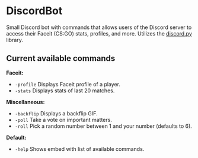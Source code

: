# DiscordBot

Small Discord bot with commands that allows users of the Discord server to access their Faceit (CS:GO) stats, profiles, and more. Utilizes the [discord.py](https://discordpy.readthedocs.io/en/stable/) library.

## Current available commands

**Faceit:**
- `-profile`  Displays Faceit profile of a player.
- `-stats`    Displays stats of last 20 matches.
  
**Miscellaneous:**
- `-backflip` Displays a backflip GIF.
- `-poll`     Take a vote on important matters.
- `-roll`     Pick a random number between 1 and your number (defaults to 6).
  
**Default:**
- `-help`     Shows embed with list of available commands.
